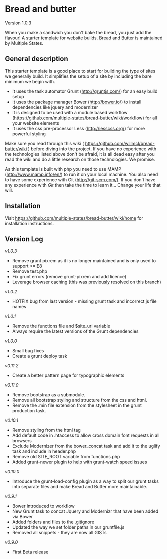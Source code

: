 Bread and butter
====================
Version 1.0.3

When you make a sandwich you don't bake the bread, you just add the flavour! A starter template for website builds. Bread and Butter is maintained by Multiple States. 

General description
--------------

This starter template is a good place to start for building the type of sites we generally build. It simplifies the setup of a site by including the bare minimum we begin with. 

* It uses the task automator Grunt (http://gruntjs.com/) for an easy build setup
* It uses the package manager Bower (http://bower.io/) to install dependencies like jquery and modernizer 
* It is designed to be used with a module based workflow (https://github.com/multiple-states/bread-butter/wiki/workflow) for all your website elements
* It uses the css pre-processor Less (http://lesscss.org/) for more powerful styling

Make sure you read through this wiki ( https://github.com/willmcl/bread-butter/wiki ) before diving into the project. If you have no experience with the technologies listed above don't be afraid, it is all dead easy after you read the wiki and do a little research on those technologies. We promise.

As this template is built with php you need to use MAMP (http://www.mamp.info/en/) to run it on your local machine. You also need to have some experience with Git (http://git-scm.com/). If you don't have any experience with _Git_ then take the time to learn it... Change your life that will.

Installation
--------------
Visit https://github.com/multiple-states/bread-butter/wiki/home for installation instructions.

Version Log
--------------

*v1.0.3*
* Remove grunt pixrem as it is no longer maintained and is only used to support <=IE8
* Remove test.php
* Fix grunt errors (remove grunt-pixrem and add licence)
* Leverage browser caching (this was previously resolved on this branch)

*v1.0.2*
* HOTFIX bug from last version - missing grunt task and incorrect js file names

*v1.0.1*
* Remove the functions file and $site_url variable
* Always require the latest versions of the Grunt dependencies

*v1.0.0*
* Small bug fixes  
* Create a grunt deploy task

*v0.11.2*
* Create a better pattern page for typographic elements

*v0.11.0*
* Remove bootstrap as a submodule. 
* Remove all bootstrap styling and structure from the css and html.
* Remove the .min file extension from the stylesheet in the grunt production task.

*v0.10.1*
* Remove styling from the html tag
* Add default code in .htaccess to allow cross domain font requests in all browsers
* Exclude Modernizer from the bower_concat task and add it to the uglify task and include in header.php
* Remove old SITE_ROOT variable from functions.php
* Added grunt-newer plugin to help with grunt-watch speed issues

*v0.10.0*
* Introduce the grunt-load-config plugin as a way to split our grunt tasks into separate files and make Bread and Butter more maintainable. 

*v0.9.1*
* Bower introduced to workflow
* New Grunt task to concat Jquery and Modernizr that have been added via Bower
* Added folders and files to the .gitignore 
* Updated the way we set folder paths in our gruntfile.js
* Removed all snippets - they are now all GISTs

*v0.9.0*
* First Beta release

